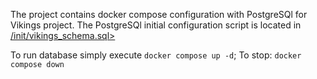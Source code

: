 The project contains docker compose configuration with PostgreSQl for Vikings project.
The PostgreSQl initial configuration script is located in [/init/vikings_schema.sql>](/init/vikings_schema.sql>)

To run database simply execute `docker compose up -d`;
To stop: `docker compose down`